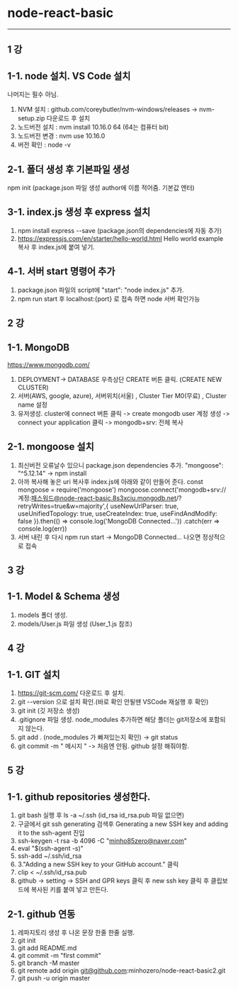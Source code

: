 ﻿# node-react-basic
--------------------------------------------------------------------------------
1 강
---
1-1. node 설치. VS Code 설치
-----------------
나머지는 필수 아님.

1. NVM 설치 : github.com/coreybutler/nvm-windows/releases -> nvm-setup.zip 다운로드 후 설치
2. 노드버전 설치 : nvm install 10.16.0 64  (64는 컴퓨터 bit)
3. 노드버전 변경 : nvm use 10.16.0
4. 버전 확인 : node -v

2-1. 폴더 생성 후 기본파일 생성
-----------------
npm init (package.json 파일 생성 author에 이름 적어줌. 기본값 엔터)

3-1. index.js 생성 후 express 설치
----------------
1. npm install express --save (package.json의 dependencies에 자동 추가)
2. https://expressjs.com/en/starter/hello-world.html Hello world example 복사 후 index.js에 붙여 넣기.

4-1. 서버 start 명령어 추가 
----------------
1. package.json 파일의 script에 "start": "node index.js" 추가.
2. npm run start 후 localhost:{port} 로 접속 하면 node 서버 확인가능

2 강
---
1-1. MongoDB
---------------
https://www.mongodb.com/

1. DEPLOYMENT-> DATABASE 우측상단 CREATE 버튼 클릭. (CREATE NEW CLUSTER)
2. 서버(AWS, google, azure), 서버위치(서울) , Cluster Tier M0(무료) , Cluster name 설정
3. 유저생성. cluster에 connect 버튼 클릭 -> create mongodb user 계정 생성 -> connect your application 클릭 -> mongodb+srv: 전체 복사

2-1. mongoose 설치
---------------
1. 최신버전 오류날수 있으니 package.json dependencies 추가. "mongoose": "^5.12.14" -> npm install
2. 아까 복사해 놓은 uri 복사후 index.js에 아래와 같이 만들어 준다.
const mongoose = require('mongoose') 
mongoose.connect('mongodb+srv://계정:패스워드@node-react-basic.8s3xciu.mongodb.net/?retryWrites=true&w=majority',{
  useNewUrlParser: true, useUnifiedTopology: true, useCreateIndex: true, useFindAndModify: false
}).then(() => console.log('MongoDB Connected...'))
  .catch(err => console.log(err))
3. 서버 내린 후 다시 npm run start -> MongoDB Connected... 나오면 정상적으로 접속

3 강
---
1-1. Model & Schema 생성
---------------
1. models 폴더 생성.
2. models/User.js 파일 생성 (User_1.js 참조)

4 강
---
1-1. GIT 설치
---------------
1. https://git-scm.com/ 다운로드 후 설치.
2. git --version 으로 설치 확인.(바로 확인 안될땐 VSCode 재실행 후 확인)
3. git init (깃 저장소 생성)
4. .gitignore 파일 생성. node_modules 추가하면 해당 폴더는 git저장소에 포함되지 않는다.
5. git add . (node_modules 가 빠져있는지 확인) -> git status
6. git commit -m " 메시지 "  -> 처음엔 안됨. github 설정 해줘야함.

5 강
---
1-1. github repositories 생성한다.
---------------
1. git bash 실행 후 ls -a ~/.ssh (id_rsa id_rsa.pub 파일 없으면)
2. 구글에서 git ssh generating 검색후 Generating a new SSH key and adding it to the ssh-agent 진입
3. ssh-keygen -t rsa -b 4096 -C "minho85zero@naver.com"
4. eval "$(ssh-agent -s)"
5. ssh-add ~/.ssh/id_rsa
6. 3."Adding a new SSH key to your GitHub account." 클릭
7. clip < ~/.ssh/id_rsa.pub
8. github -> setting -> SSH and GPR keys 클릭 후 new ssh key 클릭 후 클립보드에 복사된 키를 붙여 넣고 만든다.

2-1. github 연동
---------------
1. 레파지토리 생성 후 나온 문장 한줄 한줄 실행.
2. git init
3. git add README.md
4. git commit -m "first commit"
5. git branch -M master
6. git remote add origin git@github.com:minhozero/node-react-basic2.git
7. git push -u origin master

